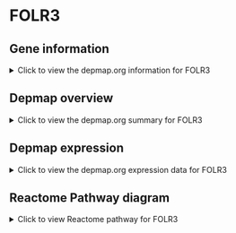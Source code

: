 <h1>FOLR3</h1>

<h2>Gene information</h2>
<details>
  <summary>Click to view the depmap.org information for FOLR3</summary>
  <iframe src="https://depmap.org/portal/gene/FOLR3?tab=about" style="border:none;width:100%;height:800px"></iframe>
</details>

<h2>Depmap overview</h2>
<details>
  <summary>Click to view the depmap.org summary for FOLR3</summary>
  <iframe src="https://depmap.org/portal/gene/FOLR3?tab=overview" style="border:none;width:100%;height:800px"></iframe>
</details>

<h2>Depmap expression</h2>
<details>
  <summary>Click to view the depmap.org expression data for FOLR3</summary>
  <iframe src="https://depmap.org/portal/gene/FOLR3?tab=characterization" style="border:none;width:100%;height:800px"></iframe>
</details>



<h2>Reactome Pathway diagram</h2>
<details>
  <summary>Click to view Reactome pathway for FOLR3</summary>
  <p>Neutrophil degranulation</p>
  <iframe src="https://reactome.org/PathwayBrowser/#/R-HSA-6798695" style="border:none;width:100%;height:800px"></iframe>
</details>



